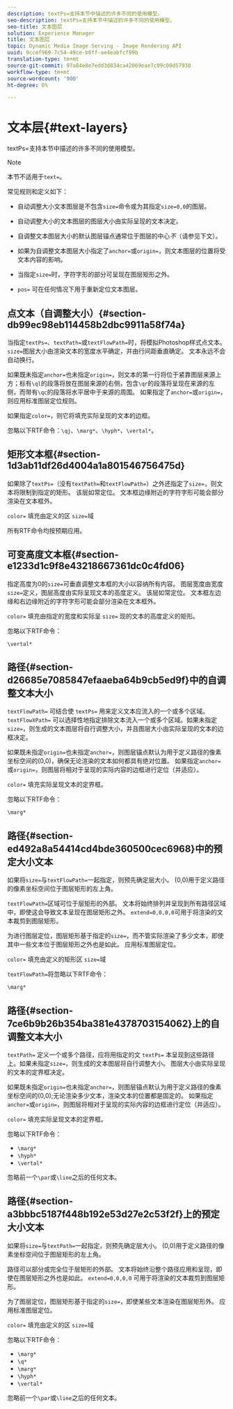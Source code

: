 ```yaml
---
description: textPs=支持本节中描述的许多不同的使用模型。
seo-description: textPs=支持本节中描述的许多不同的使用模型。
seo-title: 文本图层
solution: Experience Manager
title: 文本图层
topic: Dynamic Media Image Serving - Image Rendering API
uuid: 9ccef969-7c54-49ce-b6ff-ae4eabfcf99b
translation-type: tm+mt
source-git-commit: 97a84e8e7edd3d834ca42069eae7c09c00d57938
workflow-type: tm+mt
source-wordcount: '900'
ht-degree: 0%

---
```



# 文本层{#text-layers}

textPs=支持本节中描述的许多不同的使用模型。

>[!NOTE]
>
>本节不适用于`text=`。

常见规则和定义如下：

* 自动调整大小文本图层是不包含`size=`命令或为其指定`size=0,0`的图层。

* 自动调整大小的文本图层的图层大小由实际呈现的文本决定。
* 自调整文本图层大小的默认图层锚点通常位于图层的中心&#x200B;*不*（请参见下文）。
* 如果为自调整文本图层大小指定了`anchor=`或`origin=`，则文本图层的位置将受文本内容的影响。

* 当指定`size=`时，字符字形的部分可呈现在图层矩形之外。
* `pos=` 可在任何情况下用于重新定位文本图层。

## 点文本（自调整大小）{#section-db99ec98eb114458b2dbc9911a58f74a}

当指定`textPs=`、`textPath=`或`textFlowPath=`时，将模拟Photoshop样式点文本。 `size=`图层大小由渲染文本的宽度水平确定，并由行间距垂直确定。 文本永远不会自动换行。

如果既未指定`anchor=`也未指定`origin=`，则文本的第一行将位于紧靠图层来源上方；标有`\ql`的段落将放在图层来源的右侧，包含`\qr`的段落将呈现在来源的左侧，而带有`\qc`的段落将水平居中于来源的周围。 如果指定了`anchor=`或`origin=`，则应用标准图层定位规则。

如果指定`color=`，则它将填充实际呈现的文本的边框。

忽略以下RTF命令：`\qj`、`\marg*`、`\hyph*`、`\vertal*`。

## 矩形文本框{#section-1d3ab11df26d4004a1a801546756475d}

如果除了`textPs=`（没有`textPath=`和`textFlowPath=`）之外还指定了`size=`，则文本将限制到指定的矩形。 该层如常定位。 文本框边缘附近的字符字形可能会部分渲染在文本框外。

`color=` 填充由定义的区 `size=`域

所有RTF命令均按预期应用。

## 可变高度文本框{#section-e1233d1c9f8e43218667361dc0c4fd06}

指定高度为0的`size=`可垂直调整文本框的大小以容纳所有内容。 图层宽度由宽度`size=`定义，图层高度由实际呈现文本的高度定义。 该层如常定位。 文本框左边缘和右边缘附近的字符字形可能会部分渲染在文本框外。

`color=` 填充由指定的宽度和实际呈 `size=` 现的文本的高度定义的矩形。

忽略以下RTF命令：

`\vertal*`

## 路径{#section-d26685e7085847efaaeba64b9cb5ed9f}中的自调整文本大小

`textFlowPath=` 可结合使 `textPs=` 用来定义文本应流入的一个或多个区域。`textFlowXPath=` 可以选择性地指定排除文本流入一个或多个区域。如果未指定`size=`，则生成的文本图层将自行调整大小，并且图层大小由实际呈现的文本的边框决定。

如果既未指定`origin=`也未指定`anchor=`，则图层锚点默认为用于定义路径的像素坐标空间的(0,0)，确保无论渲染的文本如何都具有绝对位置。 如果指定`anchor=`或`origin=`，则图层将相对于呈现的实际内容的边框进行定位（并适应）。

`color=` 填充实际呈现文本的定界框。

忽略以下RTF命令：

`\marg*`

## 路径{#section-ed492a8a54414cd4bde360500cec6968}中的预定大小文本

如果将`size=`与`textFlowPath=`一起指定，则预先确定层大小。 (0,0)用于定义路径的像素坐标空间位于图层矩形的左上角。

`textFlowPath=`区域可位于层矩形的外部。 文本将始终排列并呈现到所有路径区域中，即使这会导致文本呈现在图层矩形之外。 `extend=0,0,0,0`可用于将渲染的文本裁剪到图层矩形。

为进行图层定位，图层矩形基于指定的`size=`，而不管实际渲染了多少文本，即使其中一些文本位于图层矩形之外也是如此。 应用标准图层定位。

`color=` 填充由定义的矩形区 `size=`域

`textFlowPath=`将忽略以下RTF命令：

`\marg*`

## 路径{#section-7ce6b9b26b354ba381e4378703154062}上的自调整文本大小

`textPath=` 定义一个或多个路径，应将用指定的文 `textPs=` 本呈现到这些路径上。如果未指定`size=`，则生成的文本图层将自行调整大小。 图层大小由实际呈现的文本的定界框决定。

如果既未指定`origin=`也未指定`anchor=`，则图层锚点默认为用于定义路径的像素坐标空间的(0,0);无论渲染多少文本，渲染文本的位置都是固定的。 如果指定`anchor=`或`origin=`，则图层将相对于呈现的实际内容的边框进行定位（并适应）。

`color=` 填充实际呈现文本的定界框。

忽略以下RTF命令：

* `\marg*`
* `\hyph*`
* `\vertal*`

忽略前一个`\par`或`\line`之后的任何文本。

## 路径{#section-a3bbbc5187f448b192e53d27e2c53f2f}上的预定大小文本

如果将`size=`与`textPath=`一起指定，则预先确定层大小。 (0,0)用于定义路径的像素坐标空间位于图层矩形的左上角。

路径可以部分或完全位于层矩形的外部。 文本将始终沿整个路径应用和呈现，即使在图层矩形之外也是如此。 `extend=0,0,0,0` 可用于将渲染的文本裁剪到图层矩形。

为了图层定位，图层矩形基于指定的`size=`，即使某些文本渲染在图层矩形外。 应用标准图层定位。

`color=` 填充由定义的区 `size=`域

忽略以下RTF命令：

* `\marg*`
* `\q*`
* `\marg*`
* `\hyph*`
* `\vertal*`

忽略前一个`\par`或`\line`之后的任何文本。
